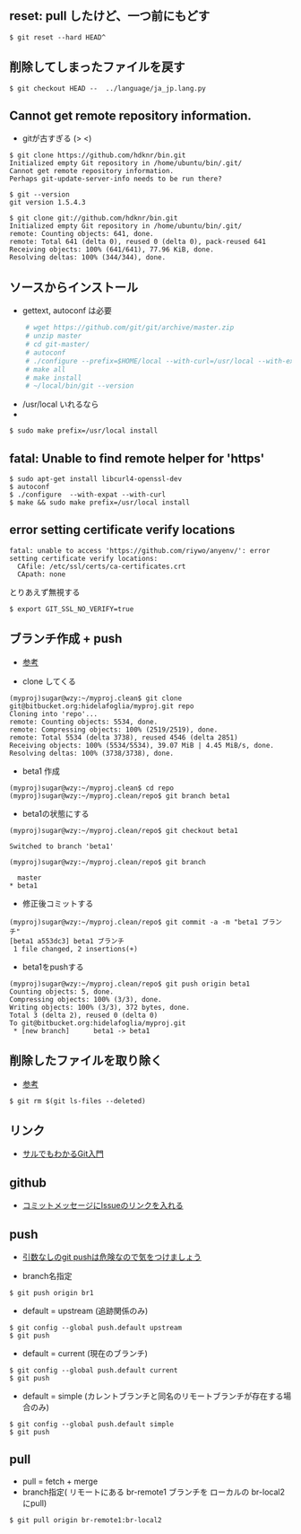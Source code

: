 ## reset: pull したけど、一つ前にもどす

~~~
$ git reset --hard HEAD^
~~~

## 削除してしまったファイルを戻す

```
$ git checkout HEAD --  ../language/ja_jp.lang.py
```

## Cannot get remote repository information.

- gitが古すぎる (> <) 

~~~
$ git clone https://github.com/hdknr/bin.git
Initialized empty Git repository in /home/ubuntu/bin/.git/
Cannot get remote repository information.
Perhaps git-update-server-info needs to be run there?

$ git --version
git version 1.5.4.3

$ git clone git://github.com/hdknr/bin.git
Initialized empty Git repository in /home/ubuntu/bin/.git/
remote: Counting objects: 641, done.
remote: Total 641 (delta 0), reused 0 (delta 0), pack-reused 641
Receiving objects: 100% (641/641), 77.96 KiB, done.
Resolving deltas: 100% (344/344), done.
~~~

## ソースからインストール
- gettext, autoconf は必要

~~~bash
    # wget https://github.com/git/git/archive/master.zip
    # unzip master
    # cd git-master/
    # autoconf
    # ./configure --prefix=$HOME/local --with-curl=/usr/local --with-expat
    # make all
    # make install
    # ~/local/bin/git --version
~~~    

- /usr/local いれるなら
- 
~~~
$ sudo make prefix=/usr/local install
~~~

## fatal: Unable to find remote helper for 'https'

~~~
$ sudo apt-get install libcurl4-openssl-dev
$ autoconf
$ ./configure  --with-expat --with-curl 
$ make && sudo make prefix=/usr/local install
~~~

## error setting certificate verify locations

~~~
fatal: unable to access 'https://github.com/riywo/anyenv/': error setting certificate verify locations:
  CAfile: /etc/ssl/certs/ca-certificates.crt
  CApath: none
~~~

とりあえず無視する

~~~  
$ export GIT_SSL_NO_VERIFY=true  
~~~

## ブランチ作成 + push

- [参考](http://sessan.hatenablog.com/entry/2012/06/20/205036)

- clone してくる

```
(myproj)sugar@wzy:~/myproj.clean$ git clone git@bitbucket.org:hidelafoglia/myproj.git repo
Cloning into 'repo'...
remote: Counting objects: 5534, done.
remote: Compressing objects: 100% (2519/2519), done.
remote: Total 5534 (delta 3738), reused 4546 (delta 2851)
Receiving objects: 100% (5534/5534), 39.07 MiB | 4.45 MiB/s, done.
Resolving deltas: 100% (3738/3738), done.
```

- beta1 作成

```
(myproj)sugar@wzy:~/myproj.clean$ cd repo
(myproj)sugar@wzy:~/myproj.clean/repo$ git branch beta1
```

- beta1の状態にする

```
(myproj)sugar@wzy:~/myproj.clean/repo$ git checkout beta1

Switched to branch 'beta1'

(myproj)sugar@wzy:~/myproj.clean/repo$ git branch

  master
* beta1
```

- 修正後コミットする

```
(myproj)sugar@wzy:~/myproj.clean/repo$ git commit -a -m "beta1 ブランチ"
[beta1 a553dc3] beta1 ブランチ
 1 file changed, 2 insertions(+)
```

- beta1をpushする

```
(myproj)sugar@wzy:~/myproj.clean/repo$ git push origin beta1
Counting objects: 5, done.
Compressing objects: 100% (3/3), done.
Writing objects: 100% (3/3), 372 bytes, done.
Total 3 (delta 2), reused 0 (delta 0)
To git@bitbucket.org:hidelafoglia/myproj.git
 * [new branch]      beta1 -> beta1

```

## 削除したファイルを取り除く

- [参考](http://www.commandlinefu.com/commands/view/1246/git-remove-files-which-have-been-deleted)

```
$ git rm $(git ls-files --deleted)
```


## リンク

- [サルでもわかるGit入門](http://www.backlog.jp/git-guide/)


## github

- [コミットメッセージにIssueのリンクを入れる](https://stackoverflow.com/questions/1687262/link-to-github-issue-number-with-commit-message)


## push

- [引数なしのgit pushは危険なので気をつけましょう](http://dqn.sakusakutto.jp/2012/10/git_push.html)


- branch名指定

~~~
$ git push origin br1
~~~

- default = upstream (追跡関係のみ)

~~~
$ git config --global push.default upstream
$ git push
~~~

- default = current (現在のブランチ)

~~~
$ git config --global push.default current
$ git push
~~~

- default = simple (カレントブランチと同名のリモートブランチが存在する場合のみ)

~~~
$ git config --global push.default simple
$ git push
~~~

## pull

- pull = fetch + merge
- branch指定( リモートにある br-remote1 ブランチを ローカルの br-local2 にpull)

~~~
$ git pull origin br-remote1:br-local2
~~~